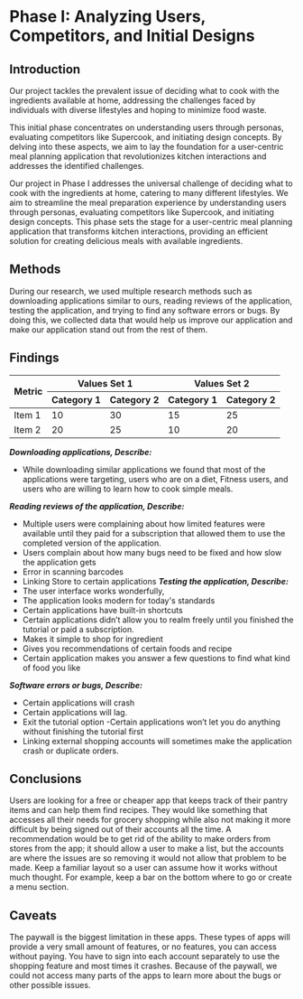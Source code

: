 # Phase I: Analyzing Users, Competitors, and Initial Designs

## Introduction

Our project tackles the prevalent issue of deciding what to cook with the ingredients available at home, addressing the challenges faced by individuals with diverse lifestyles and hoping to minimize food waste.

This initial phase concentrates on understanding users through personas, evaluating competitors like Supercook, and initiating design concepts. By delving into these aspects, we aim to lay the foundation for a user-centric meal planning application that revolutionizes kitchen interactions and addresses the identified challenges.

Our project in Phase I addresses the universal challenge of deciding what to cook with the ingredients at home, catering to many different lifestyles. We aim to streamline the meal preparation experience by understanding users through personas, evaluating competitors like Supercook, and initiating design concepts. This phase sets the stage for a user-centric meal planning application that transforms kitchen interactions, providing an efficient solution for creating delicious meals with available ingredients.

## Methods

During our research, we used multiple research methods such as downloading applications similar to ours, reading reviews of the application, testing the application, and trying to find any software errors or bugs. By doing this, we collected data that would help us improve our application and make our application stand out from the rest of them.



## Findings
<table>
  <thead>
    <tr>
      <th rowspan="2">Metric</th>
      <th colspan="2">Values Set 1</th>
      <th colspan="2">Values Set 2</th>
    </tr>
    <tr>
      <th>Category 1</th>
      <th>Category 2</th>
      <th>Category 1</th>
      <th>Category 2</th>
    </tr>
  </thead>
  <tbody>
    <tr>
      <td>Item 1</td>
      <td>10</td>
      <td>30</td>
      <td>15</td>
      <td>25</td>
    </tr>
    <tr>
      <td>Item 2</td>
      <td>20</td>
      <td>25</td>
      <td>10</td>
      <td>20</td>
    </tr>
  </tbody>
</table>

___Downloading applications, Describe:___
- While downloading similar applications we found that most of the applications were targeting, users who are on a diet, Fitness users, and users who are willing to learn how to cook simple meals. 

___Reading reviews of the application, Describe:___
- Multiple users were complaining about how limited features were available until they paid for a subscription that allowed them to use the completed version of the application.
- Users complain about how many bugs need to be fixed and how slow the application gets
- Error in scanning barcodes 
- Linking Store to certain applications
___Testing the application, Describe:___
- The user interface works wonderfully, 
- The application looks modern for today's standards
- Certain applications have built-in shortcuts 
- Certain applications didn’t allow you to realm freely until you finished the tutorial or paid a subscription.  
- Makes it simple to shop for ingredient
- Gives you recommendations of certain foods and recipe
- Certain application makes you answer a few questions to find what kind of food you like

___Software errors or bugs, Describe:___
- Certain applications will crash 
- Certain applications will lag.
- Exit the tutorial option
       -Certain applications won’t let you do anything without finishing the tutorial first 
- Linking external shopping accounts will sometimes make the application crash or duplicate orders. 


## Conclusions

Users are looking for a free or cheaper app that keeps track of their pantry items and can help them find recipes. They would like something that accesses all their needs for grocery shopping while also not making it more difficult by being signed out of their accounts all the time. A recommendation would be to get rid of the ability to make orders from stores from the app; it should allow a user to make a list, but the accounts are where the issues are so removing it would not allow that problem to be made. Keep a familiar layout so a user can assume how it works without much thought. For example, keep a bar on the bottom where to go or create a menu section. 

## Caveats

The paywall is the biggest limitation in these apps. These types of apps will provide a very small amount of features, or no features, you can access without paying. You have to sign into each account separately to use the shopping feature and most times it crashes. Because of the paywall, we could not access many parts of the apps to learn more about the bugs or other possible issues. 
